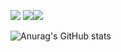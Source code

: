
<img src="https://img.shields.io/badge/Swift-F05138?style=for-the-badge&logo=Swift&logoColor=white"> <img src="https://img.shields.io/badge/SwiftUI-F05138?style=for-the-badge&logo=Swift&logoColor=white"><img src="https://img.shields.io/badge/Combine-0099E5?style=for-the-badge&logo=Swift&logoColor=white">




![Anurag's GitHub stats](https://github-readme-stats.vercel.app/api?username=fito-daehyeon&show_icons=true&theme=radical)
